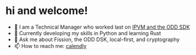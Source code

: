# hi and welcome!

- 🔭 I am a Technical Manager who worked last on [IPVM and the ODD SDK](https://github.com/fission-codes)
- 🌱 Currently developing my skills in Python and learning Rust
- 💬 Ask me about Fission, the ODD DSK, local-first, and cryptography
- 📫 How to reach me: [calendly](https://calendly.com/bastien-fission/1-on-1)

